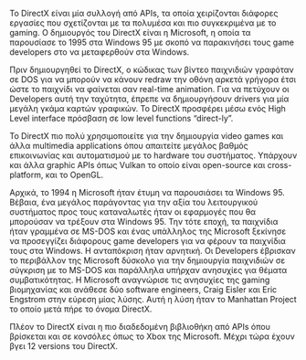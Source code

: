 Το DirectX είναι μία συλλογή από APIs, τα οποία χειρίζονται διάφορες εργασίες που σχετίζονται με τα πολυμέσα και πιο συγκεκριμένα με το gaming. Ο δημιουργός του DirectX είναι η Microsoft, η οποία τα παρουσίασε το 1995 στα Windows 95 με σκοπό να παρακινήσει τους game developers στο να μεταφερθούν στα Windows. 

Πριν δημιουργηθεί το DirectX, ο κώδικας των βίντεο παιχνιδιών γραφόταν σε DOS για να μπορούν να κάνουν redraw την οθόνη αρκετά γρήγορα έτσι ώστε το παιχνίδι να φαίνεται σαν real-time animation. Για να πετύχουν οι Developers αυτή την ταχύτητα, έπρεπε να δημιουργήσουν drivers για μία μεγάλη γκάμα καρτών γραφικών. Το DirectX προσφέρει μέσω ενός High Level interface πρόσβαση σε low level functions “direct-ly”.

Το DirectX  πιο πολύ χρησιμοποιείτε για την δημιουργία video games και άλλα multimedia applications όπου απαιτείτε μεγάλος βαθμός επικοινωνίας και αυτοματισμού με το hardware του συστήματος. Υπάρχουν και άλλα graphic APIs όπως Vulkan το οποίο είναι open-source και cross-platform, και το OpenGL.

Αρχικά, το 1994 η Microsoft ήταν έτυμη να παρουσιάσει τα Windows 95. Βέβαια, ένα μεγάλος παράγοντας για την αξία του λειτουργικού συστήματος προς τους καταναλωτές ήταν οι εφαρμογές που θα μπορούσαν να τρέξουν στα Windows 95. Την τότε εποχή, τα παιχνίδια ήταν γραμμένα σε MS-DOS και ένας υπάλληλος της Microsoft ξεκίνησε να προσεγγίζει διάφορους game developers για να φέρουν τα παιχνίδια τους στα Windows. Η ανταπόκριση ήταν αρνητική. Οι Developers έβρισκαν το περιβάλλον της Microsoft δύσκολο για την δημιουργία παιχνιδιών σε σύγκριση με το MS-DOS και παράλληλα υπήρχαν ανησυχίες για θέματα συμβατικότητας. Η Microsoft αναγνώρισε τις ανησυχίες της gaming βιομηχανίας και ανάθεσε δύο software engineers, Craig Eisler και Eric Engstrom στην εύρεση μίας λύσης. Αυτή η λύση ήταν το Manhattan Project το οποίο μετά πήρε το όνομα DirectX.

Πλέον το DirectX είναι η πιο διαδεδομένη βιβλιοθήκη από APIs όπου βρίσκεται και σε κονσόλες όπως το Xbox της Microsoft. Μέχρι τώρα έχουν βγει 12 versions του DirectX.
